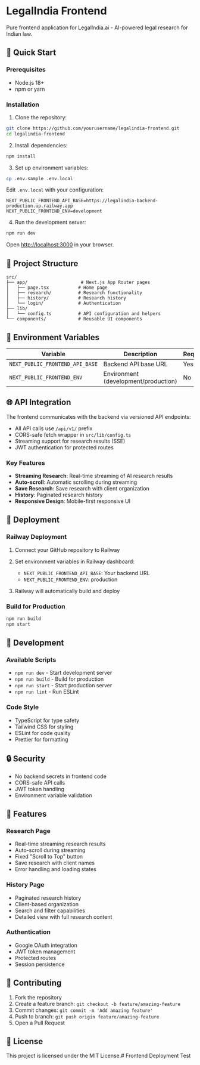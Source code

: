 # LegalIndia Frontend

Pure frontend application for LegalIndia.ai - AI-powered legal research for Indian law.

## 🚀 Quick Start

### Prerequisites
- Node.js 18+ 
- npm or yarn

### Installation

1. Clone the repository:
```bash
git clone https://github.com/yourusername/legalindia-frontend.git
cd legalindia-frontend
```

2. Install dependencies:
```bash
npm install
```

3. Set up environment variables:
```bash
cp .env.sample .env.local
```

Edit `.env.local` with your configuration:
```env
NEXT_PUBLIC_FRONTEND_API_BASE=https://legalindia-backend-production.up.railway.app
NEXT_PUBLIC_FRONTEND_ENV=development
```

4. Run the development server:
```bash
npm run dev
```

Open [http://localhost:3000](http://localhost:3000) in your browser.

## 📁 Project Structure

```
src/
├── app/                    # Next.js App Router pages
│   ├── page.tsx           # Home page
│   ├── research/          # Research functionality
│   ├── history/           # Research history
│   └── login/             # Authentication
├── lib/
│   └── config.ts          # API configuration and helpers
└── components/            # Reusable UI components
```

## 🔧 Environment Variables

| Variable | Description | Required |
|----------|-------------|----------|
| `NEXT_PUBLIC_FRONTEND_API_BASE` | Backend API base URL | Yes |
| `NEXT_PUBLIC_FRONTEND_ENV` | Environment (development/production) | No |

## 🌐 API Integration

The frontend communicates with the backend via versioned API endpoints:

- All API calls use `/api/v1/` prefix
- CORS-safe fetch wrapper in `src/lib/config.ts`
- Streaming support for research results (SSE)
- JWT authentication for protected routes

### Key Features

- **Streaming Research**: Real-time streaming of AI research results
- **Auto-scroll**: Automatic scrolling during streaming
- **Save Research**: Save research with client organization
- **History**: Paginated research history
- **Responsive Design**: Mobile-first responsive UI

## 🚀 Deployment

### Railway Deployment

1. Connect your GitHub repository to Railway
2. Set environment variables in Railway dashboard:
   - `NEXT_PUBLIC_FRONTEND_API_BASE`: Your backend URL
   - `NEXT_PUBLIC_FRONTEND_ENV`: production

3. Railway will automatically build and deploy

### Build for Production

```bash
npm run build
npm start
```

## 🧪 Development

### Available Scripts

- `npm run dev` - Start development server
- `npm run build` - Build for production
- `npm run start` - Start production server
- `npm run lint` - Run ESLint

### Code Style

- TypeScript for type safety
- Tailwind CSS for styling
- ESLint for code quality
- Prettier for formatting

## 🔒 Security

- No backend secrets in frontend code
- CORS-safe API calls
- JWT token handling
- Environment variable validation

## 📱 Features

### Research Page
- Real-time streaming research results
- Auto-scroll during streaming
- Fixed "Scroll to Top" button
- Save research with client names
- Error handling and loading states

### History Page
- Paginated research history
- Client-based organization
- Search and filter capabilities
- Detailed view with full research content

### Authentication
- Google OAuth integration
- JWT token management
- Protected routes
- Session persistence

## 🤝 Contributing

1. Fork the repository
2. Create a feature branch: `git checkout -b feature/amazing-feature`
3. Commit changes: `git commit -m 'Add amazing feature'`
4. Push to branch: `git push origin feature/amazing-feature`
5. Open a Pull Request

## 📄 License

This project is licensed under the MIT License.# Frontend Deployment Test
